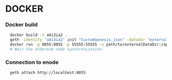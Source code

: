 

  # DOCKER
  
  ### Docker build
  ```bash
    docker build -t a4i3ia2 .
    geth -identity "a4i3ia2" init "CustomGenesis.json" -datadir "externalDataDir"  
    docker run -p 8055:8055 -p 55555:55555 -v path/to/externalDataDir:/opt/blockchain/datadir -i -t a4i3ia2:latest
    # Wait the ethereum node synchronization.
  ```
  
  ### Connection to enode
  ```bash
    geth attach http://localhost:8055
  ```
  